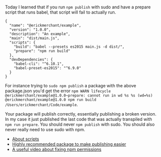 <p>Today I learned that if you run <code>npm publish</code> with sudo and have a prepare script that runs babel, that script will fail to actually run.

```
{
  "name": "@erickmerchant/example",
  "version": "1.0.0",
  "description": "An example",
  "main": "dist/main.js",
  "scripts": {
    "build": "babel --presets es2015 main.js -d dist/",
    "prepare": "npm run build"
  },
  "devDependencies": {
    "babel-cli": "^6.10.1",
    "babel-preset-es2015": "^6.9.0"
  }
}
```

<p>For instance trying to <code>sudo npm publish</code> a package with the above package.json you'd get the error <code>npm WARN lifecycle @erickmerchant/example@1.0.0~prepare: cannot run in wd %s %s (wd=%s) @erickmerchant/example@1.0.0 npm run build /Users/erickmerchant/Code/example</code>.

<p>Your package will publish correctly, essentially publishing a broken version. In my case it just published the last code that was actually transpiled with <code>npm run prepare</code>. You should never <code>npm publish</code> with sudo. You should also never really need to use sudo with npm.

<ul>
  <li><a href="https://docs.npmjs.com/misc/scripts">About scripts</a>
  <li><a href="https://www.npmjs.com/package/np">Highly recommended package to make publishing easier</a>
  <li><a href="https://docs.npmjs.com/getting-started/fixing-npm-permissions">A useful video about fixing npm permissions</a>
</ul>
